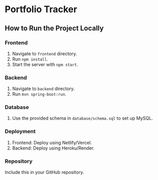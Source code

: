 # Portfolio Tracker

## How to Run the Project Locally

### Frontend
1. Navigate to `frontend` directory.
2. Run `npm install`.
3. Start the server with `npm start`.

### Backend
1. Navigate to `backend` directory.
2. Run `mvn spring-boot:run`.

### Database
1. Use the provided schema in `database/schema.sql` to set up MySQL.

### Deployment
1. Frontend: Deploy using Netlify/Vercel.
2. Backend: Deploy using Heroku/Render.

### Repository
Include this in your GitHub repository.